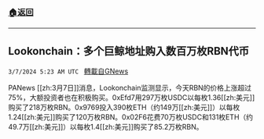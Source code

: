 ###  [:house:返回](README.md)
---


## Lookonchain：多个巨鲸地址购入数百万枚RBN代币
`3/7/2024 5:23 AM UTC ` [轉載自GNews](https://gnews.org/articles/2372863)

PANews [[zh:3月7日]]消息，Lookonchain监测显示，今天RBN的价格上涨超过75%，大额投资者也在积极购买。0xEfd7用297万枚USDC以每枚1.36[[zh:美元]]购买了218万枚RBN。0x9769投入390枚ETH（约149万[[zh:美元]]）以每枚1.24[[zh:美元]]购买了120万枚RBN。0x02F6花费70万枚USDC和131枚ETH（约49.7万[[zh:美元]]）以每枚1.4[[zh:美元]]购买了85.2万枚RBN。
